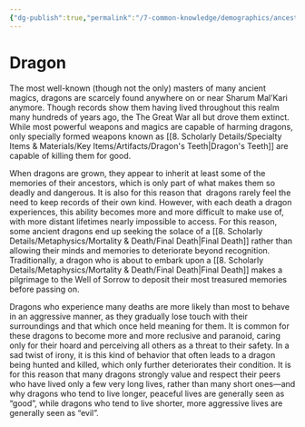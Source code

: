 ```yaml
---
{"dg-publish":true,"permalink":"/7-common-knowledge/demographics/ancestries/wyrmkin/dragon/","noteIcon":""}
---
```


# Dragon

The most well-known (though not the only) masters of many ancient magics, dragons are scarcely found anywhere on or near Sharum Mal’Kari anymore. Though records show them having lived throughout this realm many hundreds of years ago, the The Great War all but drove them extinct. While most powerful weapons and magics are capable of harming dragons, only specially formed weapons known as [[8. Scholarly Details/Specialty Items & Materials/Key Items/Artifacts/Dragon's Teeth\|Dragon's Teeth]] are capable of killing them for good. 

When dragons are grown, they appear to inherit at least some of the memories of their ancestors, which is only part of what makes them so deadly and dangerous. It is also for this reason that  dragons rarely feel the need to keep records of their own kind. However, with each death a dragon experiences, this ability becomes more and more difficult to make use of, with more distant lifetimes nearly impossible to access. For this reason, some ancient dragons end up seeking the solace of a [[8. Scholarly Details/Metaphysics/Mortality & Death/Final Death\|Final Death]] rather than allowing their minds and memories to deteriorate beyond recognition. Traditionally, a dragon who is about to embark upon a [[8. Scholarly Details/Metaphysics/Mortality & Death/Final Death\|Final Death]] makes a pilgrimage to the Well of Sorrow to deposit their most treasured memories before passing on.

Dragons who experience many deaths are more likely than most to behave in an aggressive manner, as they gradually lose touch with their surroundings and that which once held meaning for them. It is common for these dragons to become more and more reclusive and paranoid, caring only for their hoard and perceiving all others as a threat to their safety. In a sad twist of irony, it is this kind of behavior that often leads to a dragon being hunted and killed, which only further deteriorates their condition. It is for this reason that many dragons strongly value and respect their peers who have lived only a few very long lives, rather than many short ones—and why dragons who tend to live longer, peaceful lives are generally seen as “good”, while dragons who tend to live shorter, more aggressive lives are generally seen as “evil”.
